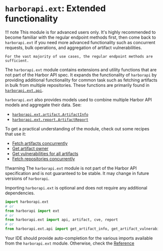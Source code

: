 # `harborapi.ext`: Extended functionality

!!! note
    This module is for advanced users only. It's highly recommended to become familiar with the regular endpoint methods first, then come back to `harborapi.ext` if you need more advanced functionality such as concurrent requests, bulk operations, and aggregation of artifact vulnerabilities.

    For the vast majority of use cases, the regular endpoint methods are sufficient.

The `harborapi.ext` module contains extensions and utility functions that are not part of the Harbor API spec. It expands the functionality of `harborapi` by providing additional
functionality for common task such as fetching artifacts in bulk from multiple repositories. These functions are primarily found in [`harborapi.ext.api`](../../reference/ext/api.md).

`harborapi.ext` also provides models used to combine multiple Harbor API models and aggregate their data. See:

* [`harborapi.ext.artifact.ArtifactInfo`](./artifact.md)
* [`harborapi.ext.report.ArtifactReport`](./report.md)


To get a practical understanding of the module, check out some recipes that use it:

* [Fetch artifacts concurrently](../../recipes/ext/conc-artifact.md)
* [Get artifact owner](../../recipes/ext/artifactowner.md)
* [Get vulnerabilities for all artifacts](../../recipes/ext/artifact-vulns.md)
* [Fetch repositories concurrently](../../recipes/ext/conc-repo.md)


!!!warning The `harborapi.ext` module is not part of the Harbor API specification and is not guaranteed to be stable. It may change in future versions of `harborapi`.

Importing `harborapi.ext` is optional and does not require any additional dependencies.

```py
import harborapi.ext
# or
from harborapi import ext
# or
from harborapi.ext import api, artifact, cve, report
# or
from harborapi.ext.api import get_artifact_info, get_artifact_vulnerabilities #, ...
```

Your IDE should provide auto-completion for the various imports available from the `harborapi.ext` module. Otherwise, check the [Reference](../../reference/index.md)
